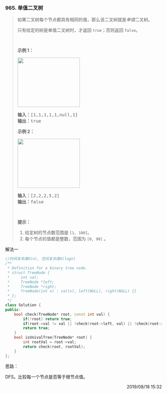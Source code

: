 ### 965. 单值二叉树

> <div class="content__2ebE"><p>如果二叉树每个节点都具有相同的值，那么该二叉树就是<em>单值</em>二叉树。</p>
> 
> <p>只有给定的树是单值二叉树时，才返回&nbsp;<code>true</code>；否则返回 <code>false</code>。</p>
> 
> <p>&nbsp;</p>
> 
> <p><strong>示例 1：</strong></p>
> 
> <p><img style="height: 159px; width: 200px;" src="https://assets.leetcode-cn.com/aliyun-lc-upload/uploads/2018/12/29/screen-shot-2018-12-25-at-50104-pm.png" alt=""></p>
> 
> <pre><strong>输入：</strong>[1,1,1,1,1,null,1]
> <strong>输出：</strong>true
> </pre>
> 
> <p><strong>示例 2：</strong></p>
> 
> <p><img style="height: 158px; width: 200px;" src="https://assets.leetcode-cn.com/aliyun-lc-upload/uploads/2018/12/29/screen-shot-2018-12-25-at-50050-pm.png" alt=""></p>
> 
> <pre><strong>输入：</strong>[2,2,2,5,2]
> <strong>输出：</strong>false
> </pre>
> 
> <p>&nbsp;</p>
> 
> <p><strong>提示：</strong></p>
> 
> <ol>
> 	<li>给定树的节点数范围是&nbsp;<code>[1, 100]</code>。</li>
> 	<li>每个节点的值都是整数，范围为&nbsp;<code>[0, 99]</code>&nbsp;。</li>
> </ol>
> </div>

解法一
```cpp
//时间复杂度O(n), 空间复杂度O(logn)
/**
 * Definition for a binary tree node.
 * struct TreeNode {
 *     int val;
 *     TreeNode *left;
 *     TreeNode *right;
 *     TreeNode(int x) : val(x), left(NULL), right(NULL) {}
 * };
 */
class Solution {
public:
    bool check(TreeNode* root, const int val) {
        if(!root) return true;
        if(root->val != val || !check(root->left, val) || !check(root->right, val)) return false;
        return true;
    }
    bool isUnivalTree(TreeNode* root) {
        int rootVal = root->val;
        return check(root, rootVal);
    }
};
```

思路：

DFS。比较每一个节点是否等于根节点值。

<div style="text-align: right"> 2019/08/18 15:32 </div>